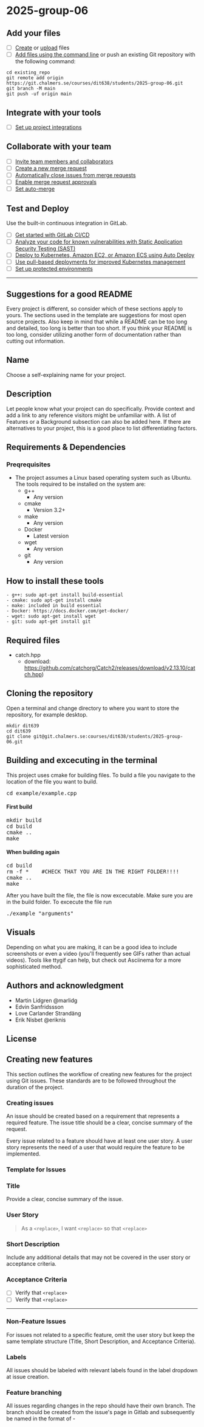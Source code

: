 # 2025-group-06

## Add your files

- [ ] [Create](https://docs.gitlab.com/ee/user/project/repository/web_editor.html#create-a-file) or [upload](https://docs.gitlab.com/ee/user/project/repository/web_editor.html#upload-a-file) files
- [ ] [Add files using the command line](https://docs.gitlab.com/ee/gitlab-basics/add-file.html#add-a-file-using-the-command-line) or push an existing Git repository with the following command:

```
cd existing_repo
git remote add origin https://git.chalmers.se/courses/dit638/students/2025-group-06.git
git branch -M main
git push -uf origin main
```

## Integrate with your tools

- [ ] [Set up project integrations](https://git.chalmers.se/courses/dit638/students/2025-group-06/-/settings/integrations)

## Collaborate with your team

- [ ] [Invite team members and collaborators](https://docs.gitlab.com/ee/user/project/members/)
- [ ] [Create a new merge request](https://docs.gitlab.com/ee/user/project/merge_requests/creating_merge_requests.html)
- [ ] [Automatically close issues from merge requests](https://docs.gitlab.com/ee/user/project/issues/managing_issues.html#closing-issues-automatically)
- [ ] [Enable merge request approvals](https://docs.gitlab.com/ee/user/project/merge_requests/approvals/)
- [ ] [Set auto-merge](https://docs.gitlab.com/ee/user/project/merge_requests/merge_when_pipeline_succeeds.html)

## Test and Deploy

Use the built-in continuous integration in GitLab.

- [ ] [Get started with GitLab CI/CD](https://docs.gitlab.com/ee/ci/quick_start/)
- [ ] [Analyze your code for known vulnerabilities with Static Application Security Testing (SAST)](https://docs.gitlab.com/ee/user/application_security/sast/)
- [ ] [Deploy to Kubernetes, Amazon EC2, or Amazon ECS using Auto Deploy](https://docs.gitlab.com/ee/topics/autodevops/requirements.html)
- [ ] [Use pull-based deployments for improved Kubernetes management](https://docs.gitlab.com/ee/user/clusters/agent/)
- [ ] [Set up protected environments](https://docs.gitlab.com/ee/ci/environments/protected_environments.html)

***

## Suggestions for a good README

Every project is different, so consider which of these sections apply to yours. The sections used in the template are suggestions for most open source projects. Also keep in mind that while a README can be too long and detailed, too long is better than too short. If you think your README is too long, consider utilizing another form of documentation rather than cutting out information.

## Name
Choose a self-explaining name for your project.

## Description
Let people know what your project can do specifically. Provide context and add a link to any reference visitors might be unfamiliar with. A list of Features or a Background subsection can also be added here. If there are alternatives to your project, this is a good place to list differentiating factors.

## Requirements & Dependencies

### Preqrequisites
- The project assumes a Linux based operating system such as Ubuntu. 
The tools required to be installed on the system are:
    - g++ 
        - Any version
    - cmake
        - Version 3.2+
    - make
        - Any version
    - Docker
        - Latest version
    - wget
        - Any version
    - git
        - Any version

## How to install these tools
    - g++: sudo apt-get install build-essential
    - cmake: sudo apt-get install cmake
    - make: included in build essential
    - Docker: https://docs.docker.com/get-docker/
    - wget: sudo apt-get install wget
    - git: sudo apt-get install git
## Required files
* catch.hpp
    - download: https://github.com/catchorg/Catch2/releases/download/v2.13.10/catch.hpp)


## Cloning the repository
Open a terminal and change directory to where you want to store the repository, for example desktop.

`mkdir dit639` <br>
`cd dit639` <br>
`git clone git@git.chalmers.se:courses/dit638/students/2025-group-06.git` <br>

## Building and excecuting in the terminal
This project uses cmake for building files. To build a file you navigate to the location of the file you want to build.

<pre>cd example/example.cpp</pre>

#### First build

<pre>mkdir build
cd build
cmake ..
make
</pre>

#### When building again

<pre>
cd build
rm -f *    #CHECK THAT YOU ARE IN THE RIGHT FOLDER!!!!
cmake ..
make
</pre>

After you have built the file, the file is now excecutable. Make sure you are in the build folder. To excecute the file run

<pre>./example "arguments" </pre>



## Visuals
Depending on what you are making, it can be a good idea to include screenshots or even a video (you'll frequently see GIFs rather than actual videos). Tools like ttygif can help, but check out Asciinema for a more sophisticated method.





## Authors and acknowledgment
- Martin Lidgren @marlidg
- Edvin Sanfridssson 
- Love Carlander Strandäng
- Erik Nisbet @eriknis

## License

## Creating new features

This section outlines the workflow of creating new features for the project using Git issues. These standards are to be followed throughout the duration of the project.

### Creating issues

An issue should be created based on a requirement that represents a required feature. The issue title should be a clear, concise summary of the request.

Every issue related to a feature should have at least one user story. A user story represents the need of a user that would require the feature to be implemented.

### Template for Issues

### Title

Provide a clear, concise summary of the issue.

### User Story

> As a `<replace>`, I want `<replace>` so that `<replace>`

### Short Description

Include any additional details that may not be covered in the user story or acceptance criteria.

### Acceptance Criteria

- [ ] Verify that `<replace>`
- [ ] Verify that `<replace>`

---

### Non-Feature Issues

For issues not related to a specific feature, omit the user story but keep the same template structure (Title, Short Description, and Acceptance Criteria).

### Labels

All issues should be labeled with relevant labels found in the label dropdown at issue creation.

### Feature branching

All issues regarding changes in the repo should have their own branch. The branch should be created from the issue's page in Gitlab and subsequently be named
in the format of <issue-name>-<title>.

## Fixing unexpected behavior in existing features

When working on unexpected behaviour or 'bugs', the same standard as feature development is in place. That includes, issue creation, 'feature branching' and labelling the issues correctly. Making sure the description of the unexpected behavior is clear in the issue description.
Useful labels can be 'bug' or 'refactor' depending on what work is needed.

## Commit messages

This section outlines the standard praxis for commits in the project. The aim of the chapter is to give a clear modus operandi for any developer contributing.

### Atomic Commits

- Commits should represent a single logical change
- Break larger changes into smaller commits for easier understandability
- Commit related changes meaning avoid grouping unrelated changes into the same commit

### Write Clear Commit Messages

- Start each commit with a # for the issue it relates to
- Each commit shall use imperative mood (e.g "Add feature", **NOT** "Added feature")
- Describe changes concisely and precisely ("Add.." related to adding, "Refactor..." related to refactoring etc.)

### Avoid committing Unnecessary Files

- Includes developer environment files, build files etc.

### Security Practice

- Don't commit sensitive information such as passwords, network ID's or personal data

### **Commit Message Template:**

**Git commit -m “\<#issue-number\> - \<TITLE\>” -m “More detailed description”**

* **`<#issue-number>`**: The issue the commit is connected to.
* **`<TITLE>`**: In your head, think: “If I commit this, it will...” and complete the sentence with the title. This should be a concise summary of the change.
* **`More detailed description`**: Use the second **`-m`** option to provide a detailed description if necessary.

## Merge requests & code review

This page contains the guidelines for merge requests in the StuWi project repo. The aim of the page is to give a clear conduct for both developers creating merge requests and reviewing merge requests.

### Creating Merge Requests

Merge requests are to be created once the issue/issues it resolves have been fully implemented according to their acceptance criteria. Merge requests are required when merging from a feature branch to the main branch. When creating a request, choose the standard project template as such:

---

**Description** <br />  
`_Description about the merge. what it affects and what you have done_`

**Related issue**   
Closes issue #X 

**Authors & Co-Authors** <br />
_Authors_

---

Once the correct details have been filled out, assign yourself as the responsible for the request and a project member who have not made a commit in the merge request as the reviewer.

### Reviewing Merge Requests

As the reviewer of a merge request, your job is to review the changes made and make sure they adhere to the following:

- Implements the correct features
- Satisfies all the acceptance criteria
- Maintains high code quality
- Check for any potential bugs

**Feedback**

After reviewing, comment on the merge request with feedback. Communication should remain respectful, clear and constructive. When the request responsible have addressed the feedback with potential additional changes, review the new changes and approve the merge request if everything is in order.


### Merging with target branch

Before merging with the target branch, all merge conflicts are to be resolved locally and approval from the reviewer need to have been granted. As a general practice upon merge, the source branch should be closed. Exercise your own judgement on whether the source branch should be kept or deleted.